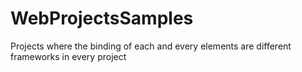 # WebProjectsSamples
Projects where the binding of each and every elements are different frameworks in every project
